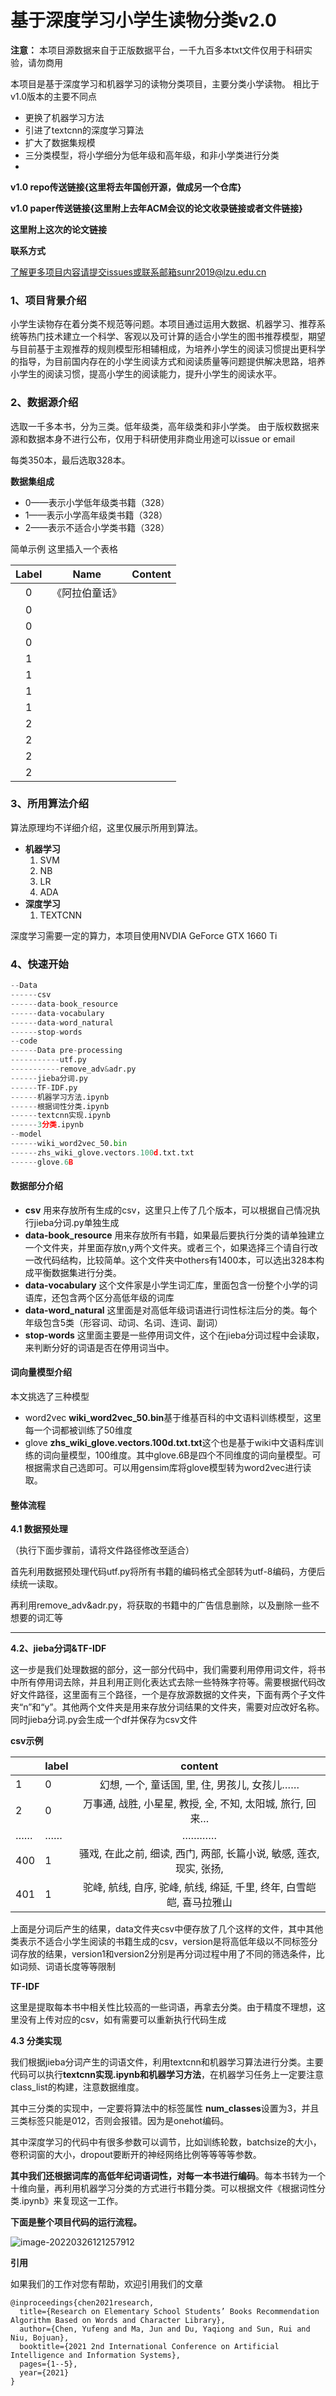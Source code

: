 # 基于深度学习小学生读物分类v2.0

**注意：**
本项目源数据来自于正版数据平台，一千九百多本txt文件仅用于科研实验，请勿商用

本项目是基于深度学习和机器学习的读物分类项目，主要分类小学读物。
相比于v1.0版本的主要不同点
 - 更换了机器学习方法
 - 引进了textcnn的深度学习算法
 - 扩大了数据集规模
 - 三分类模型，将小学细分为低年级和高年级，和非小学类进行分类
 - 

**v1.0 repo传送链接{这里将去年国创开源，做成另一个仓库}**

**v1.0 paper传送链接{这里附上去年ACM会议的论文收录链接或者文件链接}**

**这里附上这次的论文链接**

**联系方式**

了解更多项目内容请提交issues或联系邮箱sunr2019@lzu.edu.cn



### 1、项目背景介绍

小学生读物存在着分类不规范等问题。本项目通过运用大数据、机器学习、推荐系统等热门技术建立一个科学、客观以及可计算的适合小学生的图书推荐模型，期望与目前基于主观推荐的规则模型形相辅相成，为培养小学生的阅读习惯提出更科学的指导，为目前国内存在的小学生阅读方式和阅读质量等问题提供解决思路，培养小学生的阅读习惯，提高小学生的阅读能力，提升小学生的阅读水平。

### 2、数据源介绍

选取一千多本书，分为三类。低年级类，高年级类和非小学类。
由于版权数据来源和数据本身不进行公布，仅用于科研使用非商业用途可以issue or email

每类350本，最后选取328本。

**数据集组成**
 - 0——表示小学低年级类书籍（328）
 - 1——表示小学高年级类书籍（328）
 - 2——表示不适合小学类书籍（328）

简单示例
这里插入一个表格

| Label |      Name      | Content |
| :---: | :------------: | :-----: |
|   0   | 《阿拉伯童话》 |         |
|   0   |                |         |
|   0   |                |         |
|   0   |                |         |
|   1   |                |         |
|   1   |                |         |
|   1   |                |         |
|   1   |                |         |
|   2   |                |         |
|   2   |                |         |
|   2   |                |         |
|   2   |                |         |



### 3、所用算法介绍
算法原理均不详细介绍，这里仅展示所用到算法。
- **机器学习**
  1. SVM
  2. NB
  3. LR
  4. ADA
- **深度学习**
  1. TEXTCNN
  

深度学习需要一定的算力，本项目使用NVDIA GeForce GTX 1660 Ti
### 4、快速开始

```python
--Data
------csv
------data-book_resource
------data-vocabulary
------data-word_natural
------stop-words
--code
------Data pre-processing
-----------utf.py
-----------remove_adv&adr.py
------jieba分词.py
------TF-IDF.py
------机器学习方法.ipynb
------根据词性分类.ipynb
------textcnn实现.ipynb
------3分类.ipynb
--model
------wiki_word2vec_50.bin
------zhs_wiki_glove.vectors.100d.txt.txt
------glove.6B
```

#### 数据部分介绍

- **csv**  用来存放所有生成的csv，这里只上传了几个版本，可以根据自己情况执行jieba分词.py单独生成
- **data-book_resource** 用来存放所有书籍，如果最后要执行分类的请单独建立一个文件夹，并里面存放n,y两个文件夹。或者三个，如果选择三个请自行改一改代码结构，比较简单。这个文件夹中others有1400本，可以选出328本构成平衡数据集进行分类。
- **data-vocabulary** 这个文件家是小学生词汇库，里面包含一份整个小学的词语库，还包含两个区分高低年级的词库
- **data-word_natural** 这里面是对高低年级词语进行词性标注后分的类。每个年级包含5类（形容词、动词、名词、连词、副词）
- **stop-words** 这里面主要是一些停用词文件，这个在jieba分词过程中会读取，来判断分好的词语是否在停用词当中。



#### 词向量模型介绍

本文挑选了三种模型

- word2vec  **wiki_word2vec_50.bin**基于维基百科的中文语料训练模型，这里每一个词都被训练了50维度
- glove **zhs_wiki_glove.vectors.100d.txt.txt**这个也是基于wiki中文语料库训练的词向量模型，100维度。其中glove.6B是四个不同维度的词向量模型。可根据需求自己选即可。可以用gensim库将glove模型转为word2vec进行读取。

#### 整体流程

**4.1 数据预处理**

（执行下面步骤前，请将文件路径修改至适合）

首先利用数据预处理代码utf.py将所有书籍的编码格式全部转为utf-8编码，方便后续统一读取。

再利用remove_adv&adr.py，将获取的书籍中的广告信息删除，以及删除一些不想要的词汇等

****

**4.2、jieba分词&TF-IDF**

这一步是我们处理数据的部分，这一部分代码中，我们需要利用停用词文件，将书中所有停用词去除，并且利用正则化表达式去除一些特殊字符等。需要根据代码改好文件路径，这里面有三个路径，一个是存放源数据的文件夹，下面有两个子文件夹“n”和“y”。其他两个文件夹是用来存放分词结果的文件夹，需要对应改好名称。同时jieba分词.py会生成一个df并保存为csv文件

**csv示例**

|      | label |                           content                            |
| ---- | ----- | :----------------------------------------------------------: |
| 1    | 0     |         幻想, 一个, 童话国, 里, 住, 男孩儿, 女孩儿……         |
| 2    | 0     |  万事通, 战胜, 小星星, 教授, 全, 不知, 太阳城, 旅行, 回来…   |
| ……   | ……    |                             …………                             |
| 400  | 1     | 骚戏, 在此之前, 细读, 西门, 两部, 长篇小说, 敏感, 莲衣, 现实, 张扬, |
| 401  | 1     | 驼峰, 航线, 自序, 驼峰, 航线, 绵延, 千里, 终年, 白雪皑皑, 喜马拉雅山 |

上面是分词后产生的结果，data文件夹csv中便存放了几个这样的文件，其中其他类表示不适合小学生阅读的书籍生成的csv，version是将高低年级以不同标签分词存放的结果，version1和version2分别是再分词过程中用了不同的筛选条件，比如词频、词语长度等等限制



**TF-IDF**

这里是提取每本书中相关性比较高的一些词语，再拿去分类。由于精度不理想，这里没有上传对应的csv，如有需要可以重新执行代码生成

**4.3 分类实现**

我们根据jieba分词产生的词语文件，利用textcnn和机器学习算法进行分类。主要代码可以执行**textcnn实现.ipynb和机器学习方法**，在机器学习任务上一定要注意class_list的构建，注意数据维度。

其中三分类的实现中，一定要将算法中的标签属性 **num_classes**设置为3，并且三类标签只能是012，否则会报错。因为是onehot编码。

其中深度学习的代码中有很多参数可以调节，比如训练轮数，batchsize的大小，卷积词窗的大小，dropout要断开的神经网络比例等等等等参数。

**其中我们还根据词库的高低年纪词语词性，对每一本书进行编码**。每本书转为一个十维向量，再利用机器学习分类的方式进行书籍分类。可以根据文件《根据词性分类.ipynb》来复现这一工作。



**下面是整个项目代码的运行流程。**

![image-20220326121257912](Readme.assets/image-20220326121257912.png)

**引用**

如果我们的工作对您有帮助，欢迎引用我们的文章

[^Title]: Research on Elementary School Students’ Books Recommendation Algorithm Based on Words and Character Library

```
@inproceedings{chen2021research,
  title={Research on Elementary School Students’ Books Recommendation Algorithm Based on Words and Character Library},
  author={Chen, Yufeng and Ma, Jun and Du, Yaqiong and Sun, Rui and Niu, Bojuan},
  booktitle={2021 2nd International Conference on Artificial Intelligence and Information Systems},
  pages={1--5},
  year={2021}
}
```